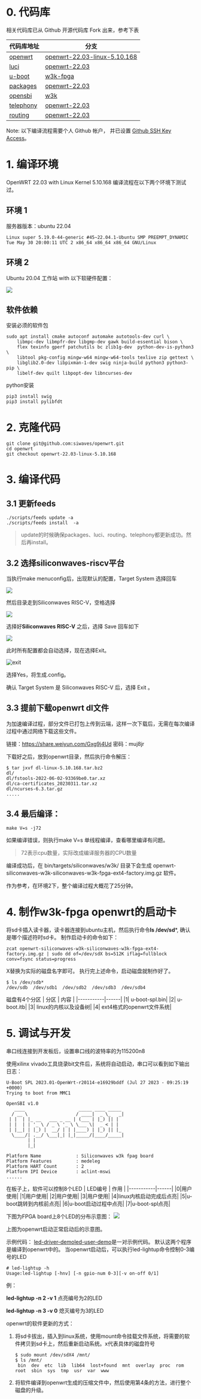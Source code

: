 

# 0. 代码库

相关代码库已从 Github 开源代码库 Fork 出来，参考下表

| 代码库地址 | 分支 |
|-----------|------|
| [openwrt](https://github.com/siwaves/openwrt/) | [openwrt-22.03-linux-5.10.168](https://github.com/siwaves/openwrt/tree/openwrt-22.03-linux-5.10.168) |
| [luci](https://github.com/siwaves/luci) | [openwrt-22.03](https://github.com/siwaves/luci/tree/openwrt-22.03)  |
| [u-boot](https://github.com/siwaves/u-boot) | [w3k-fpga](https://github.com/siwaves/u-boot/tree/w3k-fpga) |
| [packages](https://github.com/siwaves/packages) | [openwrt-22.03](https://github.com/siwaves/packages/tree/openwrt-22.03) |
| [opensbi](https://github.com/siwaves/opensbi) | [w3k](https://github.com/siwaves/opensbi/tree/w3k) |
| [telephony](https://github.com/siwaves/telephony) | [openwrt-22.03](https://github.com/siwaves/telephony/tree/openwrt-22.03) |
| [routing](https://github.com/siwaves/routing) | [openwrt-22.03](https://github.com/siwaves/routing/tree/openwrt-22.03) |


Note: 以下编译流程需要个人 Github 帐户， 并已设置 [Github SSH Key Access](https://docs.github.com/en/authentication/connecting-to-github-with-ssh/generating-a-new-ssh-key-and-adding-it-to-the-ssh-agent)。

# 1. 编译环境

OpenWRT 22.03 with Linux Kernel 5.10.168 编译流程在以下两个环境下测试过。

## 环境 1

服务器版本：ubuntu 22.04

```
Linux super 5.19.0-44-generic #45~22.04.1-Ubuntu SMP PREEMPT_DYNAMIC Tue May 30 20:00:11 UTC 2 x86_64 x86_64 x86_64 GNU/Linux
```

## 环境 2

Ubuntu 20.04 工作站 with 以下软硬件配置：

![](./pictures/ubuntu_20_sys_info.png)

## 软件依赖

安装必须的软件包

```shell
sudo apt install cmake autoconf automake autotools-dev curl \
	libmpc-dev libmpfr-dev libgmp-dev gawk build-essential bison \
	flex texinfo gperf patchutils bc zlib1g-dev  python-dev-is-python3 \
	libtool pkg-config mingw-w64 mingw-w64-tools texlive zip gettext \
	libglib2.0-dev libpixman-1-dev swig ninja-build python3 python3-pip \
	libelf-dev quilt libpopt-dev libncurses-dev
```

python安装

```
pip3 install swig
pip3 install pylibfdt
```

# 2. 克隆代码

```
git clone git@github.com:siwaves/openwrt.git
cd openwrt
git checkout openwrt-22.03-linux-5.10.168 
```



# 3. 编译代码

## 3.1 更新feeds

```
./scripts/feeds update -a
./scripts/feeds install  -a
```

> update的时候确保packages、luci、routing、telephony都更新成功。然后再install。

## 3.2 选择siliconwaves-riscv平台

当执行make menuconfig后，出现默认的配置，Target System 选择回车

![](./pictures/default.png)


然后目录走到Siliconwaves RISC-V，空格选择

![](./pictures/target-system-riscv.png)



选择好**Siliconwaves RISC-V** 之后，选择 Save 回车如下

![](./pictures/select-riscv-siliconwaves.png)



此时所有配置都会自动选择，现在选择Exit。

![exit](./pictures/exit.png)

选择Yes，将生成.config。


确认 Target System 是 Siliconwaves RISC-V 后，选择 Exit 。


## 3.3 提前下载openwrt dl文件

为加速编译过程，部分文件已打包上传到云端，这样一次下载后，无需在每次编译过程中通过网络下载这些文件。

链接：https://share.weiyun.com/Gxg9j4Ud 密码：muj8jr

下载好之后，放到openwrt目录，然后执行命令解压：

```shell
$ tar jxvf dl-linux-5.10.168.tar.bz2 
dl/
dl/fstools-2022-06-02-93369be0.tar.xz
dl/ca-certificates_20230311.tar.xz
dl/ncurses-6.3.tar.gz
.....
```



## 3.4 最后编译：

```
make V=s -j72
```

如果编译错误，则执行make V=s 单线程编译，查看哪里编译有问题。

> 72表示cpu数量，实际改成编译服务器的CPU数量



编译成功后，在 bin/targets/siliconwaves/w3k/ 目录下会生成 openwrt-siliconwaves-w3k-siliconwaves-w3k-fpga-ext4-factory.img.gz 软件。

作为参考，在环境2下，整个编译过程大概花了25分钟。

# 4. 制作w3k-fpga openwrt的启动卡

将sd卡插入读卡器，读卡器连接到ubuntu主机，然后执行命令**ls /dev/sd***, 确认是哪个描述符时sd卡。
制作启动卡的命令如下：
```
zcat openwrt-siliconwaves-w3k-siliconwaves-w3k-fpga-ext4-factory.img.gz | sudo dd of=/dev/sdX bs=512K iflag=fullblock conv=fsync status=progress
```
X替换为实际的磁盘名字即可。
执行完上述命令，启动磁盘就制作好了。
```
$ ls /dev/sdb*
/dev/sdb  /dev/sdb1  /dev/sdb2  /dev/sdb3  /dev/sdb4
```
磁盘有4个分区
| 分区 | 内容 |
|-----------|------|
|1|	u-boot-spl.bin|
|2|	u-boot.itb|
|3|	linux的内核以及设备树|
|4|	ext4格式的openwrt文件系统|

# 5. 调试与开发

串口线连接到开发板后，设置串口线的波特率的为115200n8

使用xilinx vivado工具烧录bit文件后，系统将自动启动，串口可以看到如下输出日志：
```
U-Boot SPL 2023.01-OpenWrt-r20114-e16929bddf (Jul 27 2023 - 09:25:19 +0000)
Trying to boot from MMC1

OpenSBI v1.0
   ____                    _____ ____ _____
  / __ \                  / ____|  _ \_   _|
 | |  | |_ __   ___ _ __ | (___ | |_) || |
 | |  | | '_ \ / _ \ '_ \ \___ \|  _ < | |
 | |__| | |_) |  __/ | | |____) | |_) || |_
  \____/| .__/ \___|_| |_|_____/|____/_____|
        | |
        |_|

Platform Name             : Siliconwaves w3k fpag board
Platform Features         : medeleg
Platform HART Count       : 2
Platform IPI Device       : aclint-mswi
......
```

在板子上，软件可以控制8个LED
| LED编号 | 作用 |
|-----------|------|
|0|用户使用|
|1|用户使用|
|2|用户使用|
|3|用户使用|
|4|linux内核启动完成后点亮|
|5|u-boot跳转到内核前点亮|
|6|u-boot启动过程中点亮|
|7|u-boot-spl点亮|

下图为FPGA board上8个LED的分布示意图：
![](./pictures/fpga-w3k-led.png)

上图为openwrt启动正常启动后的示意图。

示例代码：
[led-driver-demo](https://github.com/siwaves/openwrt/tree/openwrt-22.03-linux-5.10.168/package/siliconwaves/led-driver-demo)[led-user-demo](https://github.com/siwaves/openwrt/tree/openwrt-22.03-linux-5.10.168/package/siliconwaves/led-user-demo)是一对示例代码。
默认这两个程序是编译到openwrt中的。
当openwrt启动后，可以执行led-lightup命令控制0-3编号的LED
```
# led-lightup -h
Usage:led-lightup [-hnv] [-n gpio-num 0-3][-v on-off 0/1]
```
例：

**led-lightup -n 2 -v 1** 点亮编号为2的LED

**led-lightup -n 3 -v 0** 熄灭编号为3的LED


openwrt的软件更新的方式：
1. 将sd卡拔出，插入到linux系统，使用mount命令挂载文件系统，将需要的软件拷贝到sd卡上，然后重新启动系统。x代表具体的磁盘符号
   ```
   $ sudo mount /dev/sdX4 /mnt/
   $ ls /mnt/
	bin  dev  etc  lib  lib64  lost+found  mnt  overlay  proc  rom  root  sbin  sys  tmp  usr  var  www
   ```
2. 将软件编译到openwrt生成的压缩文件中，然后使用第4条的方法，进行整个磁盘的升级。


